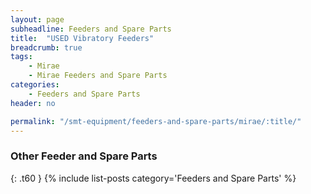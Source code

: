 ```yaml
---
layout: page
subheadline: Feeders and Spare Parts
title:  "USED Vibratory Feeders"
breadcrumb: true
tags:
    - Mirae
    - Mirae Feeders and Spare Parts
categories:
    - Feeders and Spare Parts
header: no

permalink: "/smt-equipment/feeders-and-spare-parts/mirae/:title/"
---
```



### Other Feeder and Spare Parts ###
{: .t60 }
{% include list-posts category='Feeders and Spare Parts' %}
